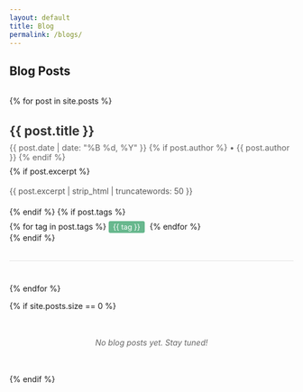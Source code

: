 ```yaml
---
layout: default
title: Blog
permalink: /blogs/
---
```


## Blog Posts

<div class="blog-list">
  {% for post in site.posts %}
    <article class="blog-item">
      <h3 class="blog-title">
        <a href="{{ post.url | relative_url }}">{{ post.title }}</a>
      </h3>
      <div class="blog-meta">
        <time datetime="{{ post.date | date_to_xmlschema }}">
          {{ post.date | date: "%B %d, %Y" }}
        </time>
        {% if post.author %}
          • {{ post.author }}
        {% endif %}
      </div>
      {% if post.excerpt %}
        <div class="blog-excerpt">
          {{ post.excerpt | strip_html | truncatewords: 50 }}
        </div>
      {% endif %}
      {% if post.tags %}
        <div class="blog-tags">
          {% for tag in post.tags %}
            <span class="blog-tag">{{ tag }}</span>
          {% endfor %}
        </div>
      {% endif %}
    </article>
  {% endfor %}

  {% if site.posts.size == 0 %}
    <p class="no-posts">No blog posts yet. Stay tuned!</p>
  {% endif %}
</div>

<style>
  .blog-list {
    margin-top: 2rem;
  }

  .blog-item {
    margin-bottom: 2.5rem;
    padding-bottom: 2rem;
    border-bottom: 1px solid #e1e1e1;
  }

  .blog-item:last-child {
    border-bottom: none;
  }

  .blog-title {
    margin-bottom: 0.5rem;
    font-size: 1.4rem;
  }

  .blog-title a {
    color: #333;
    text-decoration: none;
    transition: color 0.3s;
  }

  .blog-title a:hover {
    color: #68b88e;
  }

  .blog-meta {
    color: #666;
    font-size: 0.9rem;
    margin-bottom: 0.5rem;
  }

  .blog-excerpt {
    color: #555;
    line-height: 1.6;
    margin: 1rem 0;
  }

  .blog-tags {
    margin-top: 0.5rem;
  }

  .blog-tag {
    display: inline-block;
    background-color: #68b88e;
    color: white;
    padding: 0.2rem 0.5rem;
    margin-right: 0.3rem;
    border-radius: 3px;
    font-size: 0.8rem;
  }

  .no-posts {
    text-align: center;
    color: #666;
    font-style: italic;
    margin: 3rem 0;
  }

  @media screen and (max-width: 720px) {
    .blog-title {
      font-size: 1.2rem;
    }
  }
</style> 